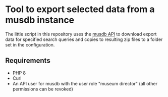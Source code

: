 # Tool to export selected data from a musdb instance

The little script in this repository uses the [musdb API](https://demo.museum-digital.org/musdb/swagger/)
to download export data for specified search queries and copies to resulting
zip files to a folder set in the configuration.

## Requirements

- PHP 8
- Curl
- An API user for musdb with the user role "museum director" (all other permissions can be revoked)
